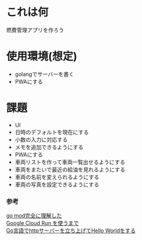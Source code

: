 # これは何
燃費管理アプリを作ろう

# 使用環境(想定)
* golangでサーバーを書く
* PWAにする

# 課題
* UI
* 日時のデフォルトを現在にする
* 小数の入力に対応する
* メモを追加できるようにする
* PWAにする
* 車両リストを作って車両一覧出せるようにする
* 車両をまたいで最近の給油を見れるようにする
* 車両の名前を変えられるようにする
* 車両の写真を設定できるようにする

### 参考
[go mod完全に理解した](https://zenn.dev/optimisuke/articles/105feac3f8e726830f8c)  
[Google Cloud Run を使うまで](https://qiita.com/massie_g/items/5a9ce514eaa7c460b5e3)  
[Go言語でhttpサーバーを立ち上げてHello Worldをする](https://qiita.com/taizo/items/bf1ec35a65ad5f608d45)  